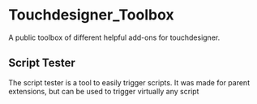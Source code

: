 # Touchdesigner_Toolbox
A public toolbox of different helpful add-ons for touchdesigner.


## Script Tester

The script tester is a tool to easily trigger scripts. It was made for parent extensions, but can be used to trigger virtually any script

